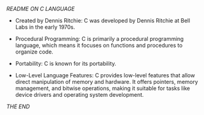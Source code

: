 *README ON C LANGUAGE*

* Created by Dennis Ritchie: C was developed by Dennis Ritchie at Bell Labs in the early 1970s.

* Procedural Programming: C is primarily a procedural programming language, which means it focuses on functions and procedures to organize code.

* Portability: C is known for its portability.

* Low-Level Language Features: C provides low-level features that allow direct manipulation of memory and hardware. It offers pointers, memory management, and bitwise operations, making it suitable for tasks like device drivers and operating system development.

*THE END*

